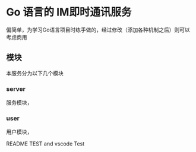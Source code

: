 # Go 语言的 IM即时通讯服务
偏简单，为学习Go语言项目时练手做的，经过修改（添加各种机制之后）则可以考虑商用

## 模块
本服务分为以下几个模块

### server
服务模块，


### user
用户模块，


README TEST and vscode Test